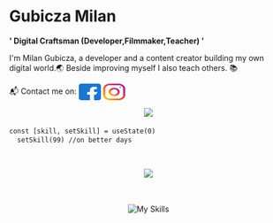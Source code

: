 # Gubicza Milan

**' Digital Craftsman (Developer,Filmmaker,Teacher) '**

I'm Milan Gubicza, a developer and a content creator building my own digital world.🌏
Beside improving myself I also teach others. 📚

<p align="left">
📬 Contact me on: 
<a href="https://fb.com/milan.gubicza" target="blank"><img align="center" src="facebook.svg" alt="Facebook" height="30" width="40" /></a>
<a href="https://instagram.com/gubicza." target="blank"><img align="center" src="instagram.svg" alt="Instagram" height="30" width="40" /></a>
</p>


  <p align="center">
    <img src="https://streak-stats.demolab.com?user=gubiczam&theme=dracula&hide_border=true&date_format=%5BY%20%5DM%20j">
 </p>
 
  ```tsx
  const [skill, setSkill] = useState(0)
    setSkill(99) //on better days
  ```

<br>

  <p align="center">
    <img src="https://github-readme-stats.vercel.app/api/top-langs/?username=feherszabolcs&size_weight=0.5&count_weight=0.5&layout=compact&theme=github_dark">
 </p>

 <br>
<div align="center">

![My Skills](https://skillicons.dev/icons?i=js,html,cs,angular,git,ts,react,vite)
 
</div>

















